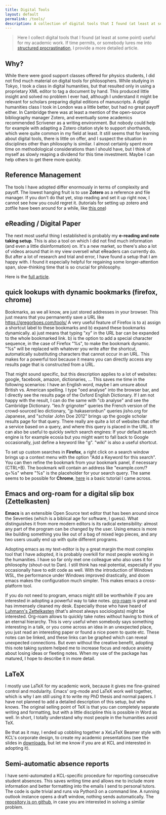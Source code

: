 ```yaml
---
title: Digital Tools
layout: default
permalink: /tools/
description: A collection of digital tools that I found (at least at some point) useful for my academic work. If time permits, I provide a more detailed article.
---
```


> Here I collect digital tools that I found (at least at some point) useful for my academic work. If time permits, or somebody lures me into [structured procrastination](http://www.structuredprocrastination.com/), I provide a more detailed article.

## Why?
While there were good support classes offered for physics students, I did not find much material on digital tools for philosophers. While studying in Tokyo, I took a class in digital humanities, but that resulted only in using a proprietary XML editor to tag a document by hand. This produced little insight and solved no problem I ever had, although I understand it might be relevant for scholars preparing digital editions of manuscripts. A digital humanities class I took in London was a little better, but had no great payoff either. 
In Cambridge there was at least a mention of the open-source bibliography manager Zotero, and eventually some academics recommended Scrivener as a writing environment. But nobody could help for example with adapting a Zotero citation style to support shorthands, which were quite common in my field at least. It still seems that for learning about digital tools, there is little on offer, and I suspect the situation in disciplines other than philosophy is similar. I almost certainly spent more time on methodological considerations than I should have, but I think of myself as slowly reaping a dividend for this time investment. Maybe I can help others to get there more quickly. 

## Reference Management
The tools I have adopted differ enormously in terms of complexity and payoff. 
The lowest hanging fruit is to use **Zotero** as a reference and file manager. If you don't do that yet, stop reading and set it up right now, I cannot see how you could regret it. (tutorials for setting up zotero and zotfile have been around for a while, like [this one](https://gettingthingstech.com/zotero-workflow-zotfile/))


## eReading / Digital Paper
The next most useful thing I established is probably my **e-reading and note taking setup**. This is also a tool on which I did not find much information (and even a little disinformation) on. It's a new market, so there's also a lot of videos around that in my view oversell what eReaders can currently do. But after a lot of research and trial and error, I have found a setup that I am happy with. I found it especially helpful for regaining some longer-attention span, slow-thinking time that is so crucial for philosophy. 

Here is the [full article](/tools/ereader "Article on my ereader setup").

<!-- ## Where did my day go? Time tracking -->
<!-- This one is a bit too unspecific, but in the light of more and more people using apps for the same purpose, I thought it might be worth sharing anyway. -->
<!-- To not get my priorities mixed up, I am tracking my time in a google spreadsheet. The units of time are "pomodoros", i.e. 30 minute intervals, but you could use anything you want of course. -->

<!-- Here is [the article](/tools/time-tracker). -->

## quick lookups with dynamic bookmarks (firefox, chrome)
Bookmarks, as we all know, are just stored addresses in your browser. This just means that you permanently save a URL like https://gregorboes.com/tools/ A very useful feature of Firefox is to a) assign a shortcut label to these bookmarks and b) expand these bookmarks dynamically. a) just means that typing "xy" in the URL bar can be expanded to the whole bookmarked link. b) is the option to add a special character sequence, in the case of Firefox "%s", to make the bookmark dynamic. "%s" will be replaced with whatever you write after the shortcut, automatically substituting characters that cannot occur in an URL. This makes for a powerful tool because it means you can directly access any results page that is constructed from a URL. 

That might sound specific, but this description applies to a lot of websites: google, facebook, amazon, dictionaries, ...
This saves me time in the following scenarios:
I have an English word, maybe I am unsure about British vs. American spelling. I type "oed analyse" into the browser bar, and I directly see the results page of the Oxford English Dictionary. If I am not happy with the result, I can do the same with "cb analyse" and see the Cambridge Dictionary. "leo.fr grignoter" queries the French version of the crowd-sourced leo dictionary, "jp hakaseronbun" queries jisho.org for Japanese, and "scholar John Doe 2012" brings up the google scholar results page for that query.
There really are quite a lot of websites that offer a service based on a query, and where this query is placed in the URL. It can also be useful to quickly switch search engines: If your default search engine is for example ecosia but you might want to fall back to Google occasionally, just define a keyword like "g". "wiki" is also a useful shortcut.

To set up custom searches in **Firefox**, a right click on a search window brings up a context menu with the option "Add a Keyword for this search". You can then refine the bookmark from your bookmark panel, if necessary (CTRL+B). The bookmark will contain an address like "example.com/?q=%s" where "%s" is the placeholder for your search query. The same seems to be possible for **Chrome**, [here](https://www.makeuseof.com/tag/create-custom-search-engines-google-chrome/) is a basic tutorial I came across.

## Emacs and org-roam for a digital slip box (Zettelkasten)
**Emacs** is an extensible Open Source text editor that has been around since the Seventies (which is a biblical age for software, I guess). What distinguishes it from more modern editors is its radical extensibility: almost any part of the program can be changed by the user. Using emacs is more like building something you like out of a bag of mixed lego pieces, and any two users usually end up with quite different programs.

Adopting emacs as my text-editor is by a great margin the most complex tool that I have adopted, it is probably overkill for most people working in the humanities. I have so far only met one colleague who also uses it for philosophy (shout-out to Dan). 
I still think has real potential, especially if you occasionally have to edit code as well. With the introduction of Windows WSL, the performance under Windows improved drastically, and doom emacs makes the configuration much simpler. This makes emacs a cross-platform tool.

If you do not need to program, emacs might still be worthwhile if you are interested in adopting a powerful way to take notes. [org-roam](https://github.com/org-roam/org-roam/) is great and has immensely cleaned my desk. Especially those who have heard of [Luhmann's Zettelkasten](https://en.wikipedia.org/wiki/Zettelkasten) (that's almost always sociologists) might be interested. Org-roam allows to quickly take notes without having to think of an eternal hierarchy. This is very useful when somebody says something interesting in a talk, or you come across an idea in an unexpected place, you just read an interesting paper or found a nice poem to quote etc.  These notes can be linked, and these links can be graphed which can reveal unexpected connections. But even without the creative benefit, adopting this note taking system helped me to increase focus and reduce anxiety about losing ideas or fleeting notes. When my use of the package has matured, I hope to describe it in more detail.

## LaTeX
I mostly use LaTeX for my academic work, because it gives me fine-grained control and modularity. Emacs' org-mode and LaTeX work well together, which is why I am still using it to write my PhD thesis and normal papers. I have not planned to add a detailed description of this setup, but who knows.
The original selling point of TeX is that you can completely separate writing and formatting, but with a little discipline this is possible in Word as well. In short, I totally understand why most people in the humanities avoid TeX.

Be that as it may, I ended up cobbling together a XeLaTeX Beamer style with KCL's corporate design, to create my academic presentations (see the slides in [downloads](/dl/), but let me know if you are at KCL and interested in adopting it). 

## Semi-automatic absence reports
I have semi-automated a KCL-specific procedure for reporting consecutive student absences. This saves writing time and allows me to include more information and better formatting into the emails I send to personal tutors. The code is quite trivial and runs via Python3 on a command line. A running outlook instance opens a draft window, nothing sends automatically. The [repository is on github](https://github.com/gboes/absence_reporter/), in case you are interested in solving a similar problem.



<!-- ## Open Source -->
<!-- One of the many things that distinguished my studies in physics from those of philosophy was the presence and awareness of digital tools for research.  -->
<!-- It might be a particularity of German academia, and maybe the physics community, that a lot of emphasis was placed on the use of open source tools.  -->
<!-- All departmental workstations, as well as those used in the Max-Planck Institute for Physics were as a matter of course running Ubuntu (and a KDE desktop) -->

<!-- It might have even been something more local about Munich. It is the only city whose administration ran in a tailor-made open source environment (with its own distribution, LiMux). So it is probably a fertile ground for Open Source enthusiasts. But the different fields seem to play their part: When I started a new research assistant job at the Max-Planck Institute for Innovation and Competition -- populated mostly by economists and legal researchers -- the computing environment was built on Windows 7 again. -->

<!-- In this article, I list all open source tools hat I regularly use (and this is not because they're free - I do not mind paying for a tool if it does a job better). Maybe there are some that are not well enough known - like the lovely little *briss* that lets you crop pdfs and split pages in a very smart way - for anyone scanning books, a godsend. -->

<!-- [Here](/tools/floss/) is a  simple list of open source software that I am using. -->





<!-- ## Hosting a personal website on github pages / jekyll -->
<!-- There are simpler solutions. But having version control built in is nice, and it was quite educational to set this up. But I don't think I have very strong opinions about this; just that it feels much nicer to know _mostly_ what is happening on your website, and not having to deal with all the hidden stuff that comes with wordpress. And of course already using emacs makes writing markdown comparatively nice. -->

